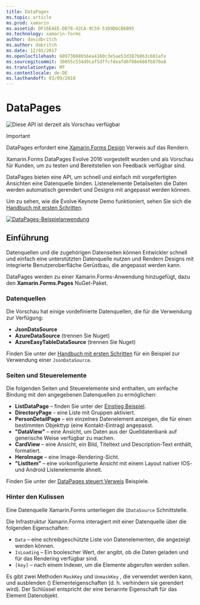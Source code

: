 ```yaml
---
title: DataPages
ms.topic: article
ms.prod: xamarin
ms.assetid: DF16EAEE-DB78-42CA-9C59-51D9D6CB6B95
ms.technology: xamarin-forms
author: davidbritch
ms.author: dabritch
ms.date: 12/01/2017
ms.openlocfilehash: 60973068b56ea4160c3e5ae53d387b063c601afe
ms.sourcegitcommit: 30055c534d9caf5dffcfdeafd6f08e666fb870a8
ms.translationtype: MT
ms.contentlocale: de-DE
ms.lasthandoff: 03/09/2018
---
```

# <a name="datapages"></a>DataPages

![](~/media/shared/preview.png "Diese API ist derzeit als Vorschau verfügbar")

> [!IMPORTANT]
> DataPages erfordert eine [Xamarin.Forms Design](~/xamarin-forms/user-interface/themes/index.md) Verweis auf das Rendern.

Xamarin.Forms DataPages Evolve 2016 vorgestellt wurden und als Vorschau für Kunden, um zu testen und Bereitstellen von Feedback verfügbar sind.

DataPages bieten eine API, um schnell und einfach mit vorgefertigten Ansichten eine Datenquelle binden. Listenelemente Detailseiten die Daten werden automatisch gerendert und Designs mit angepasst werden können.

Um zu sehen, wie die Evolve Keynote Demo funktioniert, sehen Sie sich die [Handbuch mit ersten Schritten](get-started.md).

[![](images/demo-sml.png "DataPages-Beispielanwendung")](images/demo.png#lightbox "DataPages-Beispielanwendung")

## <a name="introduction"></a>Einführung

Datenquellen und die zugehörigen Datenseiten können Entwickler schnell und einfach eine unterstützten Datenquelle nutzen und Rendern Designs mit integrierte Benutzeroberfläche Gerüstbau, die angepasst werden kann.

DataPages werden zu einer Xamarin.Forms-Anwendung hinzugefügt, dazu den **Xamarin.Forms.Pages** NuGet-Paket.

### <a name="data-sources"></a>Datenquellen

Die Vorschau hat einige vordefinierte Datenquellen, die für die Verwendung zur Verfügung:

* **JsonDataSource**
* **AzureDataSource** (trennen Sie Nuget)
* **AzureEasyTableDataSource** (trennen Sie Nuget)

Finden Sie unter der [Handbuch mit ersten Schritten](get-started.md) für ein Beispiel zur Verwendung einer `JsonDataSource`.


### <a name="pages--controls"></a>Seiten und Steuerelemente

Die folgenden Seiten und Steuerelemente sind enthalten, um einfache Bindung mit den angegebenen Datenquellen zu ermöglichen:

* **ListDataPage** – finden Sie unter der [Einstieg Beispiel](get-started.md).
* **DirectoryPage** – eine Liste mit Gruppen aktiviert.
* **PersonDetailPage** – ein einzelnes Datenelement anzeigen, die für einen bestimmten Objekttyp (eine Kontakt-Eintrag) angepasst.
* **"DataView"** – eine Ansicht, um Daten aus der Quelldatenbank auf generische Weise verfügbar zu machen.
* **CardView** – eine Ansicht, ein Bild, Titeltext und Description-Text enthält, formatiert.
* **HeroImage** – eine Image-Rendering-Sicht.
* **"ListItem"** – eine vorkonfigurierte Ansicht mit einem Layout nativer IOS- und Android Listenelemente ähnelt.

Finden Sie unter der [DataPages steuert Verweis](controls.md) Beispiele.



### <a name="under-the-hood"></a>Hinter den Kulissen

Eine Datenquelle Xamarin.Forms unterliegen die `IDataSource` Schnittstelle.

Die Infrastruktur Xamarin.Forms interagiert mit einer Datenquelle über die folgenden Eigenschaften:

* `Data` – eine schreibgeschützte Liste von Datenelementen, die angezeigt werden können.
* `IsLoading` – Ein boolescher Wert, der angibt, ob die Daten geladen und für das Rendering verfügbar sind.
* `[key]` – nach einem Indexer, um die Elemente abgerufen werden sollen.

Es gibt zwei Methoden `MaskKey` und `UnmaskKey` , die verwendet werden kann, und ausblenden () Elementeigenschaften (d. h. verhindern sie gerendert wird).
Der Schlüssel entspricht der eine benannte Eigenschaft für das Element Datenobjekt.

